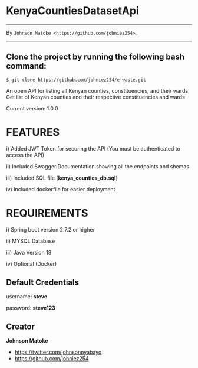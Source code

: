 # KenyaCountiesDatasetApi

*****************************************************
By `Johnson Matoke <https://github.com/johniez254>`_
*****************************************************

## Clone the project by running the following bash command:

``` 
$ git clone https://github.com/johniez254/e-waste.git
```

An open API for listing all Kenyan counties, constituencies, and their wards
Get list of Kenyan counties and their respective constituencies and wards

Current version: 1.0.0

# FEATURES

i) Added JWT Token for securing the API (You must be authenticated to access the API)

ii) Included Swagger Documentation showing all the endpoints and shemas

iii) Included SQL file (**kenya_counties_db.sql**)

iv) Included dockerfile for easier deployment

# REQUIREMENTS

i)	Spring boot version 2.7.2 or higher

ii) MYSQL Database

iii) Java Version 18

iv) Optional (Docker)




## Default Credentials

username: **steve**

password: **steve123**



## Creator

**Johnson Matoke**

* <https://twitter.com/johnsonnyabayo>
* <https://github.com/johniez254>
